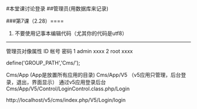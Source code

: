 #本堂课讨论登录
##管理员(用数据库来记录)

###第7课（2.28）====
1. 不要使用记事本编辑代码（尤其你的代码是utf8）


---

管理员对像属性
ID	帐号		密码
1	admin		xxxx
2	root		xxxx

define('GROUP_PATH','Cms/');

Cms/App  (App是放置所有应用的目录)
Cms/App/V5 （v5应用只管理，后台登录，退出，界面显示）
通过v5应用登录后台
Cms/App/V5/Control/LoginControl.class.php/Login

http://localhost/v5/cms/index.php/V5/Login/login